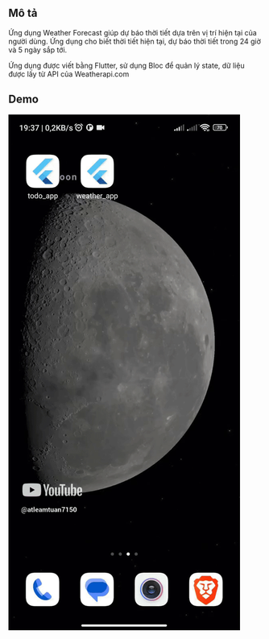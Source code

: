 ## Mô tả

Ứng dụng Weather Forecast giúp dự báo thời tiết dựa trên vị trí hiện tại của người dùng. Ứng dụng cho biết thời tiết hiện tại, dự báo thời tiết trong 24 giờ và 5 ngày sắp tới.

Ứng dụng được viết bằng Flutter, sử dụng Bloc để quản lý state, dữ liệu được lấy từ API của Weatherapi.com

## Demo

![Demo](demo.gif)
